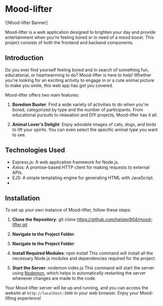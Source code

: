 
# Mood-lifter

![Mood-lifter Banner]

Mood-lifter is a web application designed to brighten your day and provide entertainment when you're feeling bored or in need of a mood boost. This project consists of both the frontend and backend components.

## Introduction

Do you ever find yourself feeling bored and in search of something fun, educational, or heartwarming to do? Mood-lifter is here to help! Whether you're looking for an exciting activity to engage in or a cute animal picture to make you smile, this web app has got you covered.

Mood-lifter offers two main features:

1. **Boredom Buster**: Find a wide variety of activities to do when you're bored, categorized by type and the number of participants. From educational pursuits to relaxation and DIY projects, Mood-lifter has it all.

2. **Animal Lover's Delight**: Enjoy adorable images of cats, dogs, and birds to lift your spirits. You can even select the specific animal type you want to see.

## Technologies Used

- Express.js: A web application framework for Node.js.
- Axios: A promise-based HTTP client for making requests to external APIs.
- EJS: A simple templating engine for generating HTML with JavaScript.
- 
## Installation

To set up your own instance of Mood-lifter, follow these steps:

1. **Clone the Repository**:
 git clone https://github.com/twister904/mood-lifter.git
2. **Navigate to the Project Folder**:
3. **Navigate to the Project Folder**:
4.  **Install Required Modules**:
   npm install
 This command will install all the necessary Node.js modules and dependencies required for the project.

5. **Start the Server**:
  nodemon index.js
This command will start the server using [Nodemon](https://nodemon.io/), which helps in automatically restarting the server whenever changes are made to the code.

Your Mood-lifter server will be up and running, and you can access the website at `http://localhost:3000` in your web browser. Enjoy your Mood-lifting experience!


